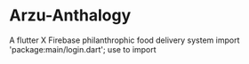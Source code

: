 # Arzu-Anthalogy
A flutter X Firebase philanthrophic food delivery system
import 'package:main/login.dart'; use to import
